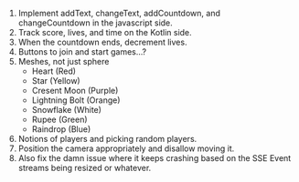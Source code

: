 1. Implement addText, changeText, addCountdown, and changeCountdown in the javascript side.
2. Track score, lives, and time on the Kotlin side.
3. When the countdown ends, decrement lives.
4. Buttons to join and start games...?
5. Meshes, not just sphere
    * Heart (Red)
    * Star (Yellow)
    * Cresent Moon (Purple)
    * Lightning Bolt (Orange)
    * Snowflake (White)
    * Rupee (Green)
    * Raindrop (Blue)
6. Notions of players and picking random players.
7. Position the camera appropriately and disallow moving it.
8. Also fix the damn issue where it keeps crashing based on the SSE Event streams being resized or whatever.